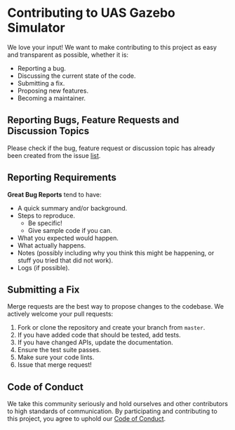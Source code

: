 # Contributing to UAS Gazebo Simulator

We love your input! We want to make contributing to this project as easy and transparent as possible, whether it is:

- Reporting a bug.
- Discussing the current state of the code.
- Submitting a fix.
- Proposing new features.
- Becoming a maintainer.

## Reporting Bugs, Feature Requests and Discussion Topics

Please check if the bug, feature request or discussion topic has already been created from the issue [list](https://gitlab.com/qut-asl-upo/uas_gazebo_sim/-/issues).

## Reporting Requirements

**Great Bug Reports** tend to have:

- A quick summary and/or background.
- Steps to reproduce.
  - Be specific!
  - Give sample code if you can.
- What you expected would happen.
- What actually happens.
- Notes (possibly including why you think this might be happening, or stuff you tried that did not work).
- Logs (if possible).

## Submitting a Fix

Merge requests are the best way to propose changes to the codebase.
We actively welcome your pull requests:

1. Fork or clone the repository and create your branch from `master`.
2. If you have added code that should be tested, add tests.
3. If you have changed APIs, update the documentation.
4. Ensure the test suite passes.
5. Make sure your code lints.
6. Issue that merge request!

## Code of Conduct

We take this community seriously and hold ourselves and other contributors to high standards of communication.
By participating and contributing to this project, you agree to uphold our [Code of Conduct](CODE_OF_CONDUCT.md).
